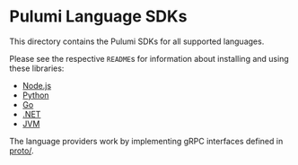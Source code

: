 # Pulumi Language SDKs

This directory contains the Pulumi SDKs for all supported languages.

Please see the respective `README`s for information about installing and using these libraries:

* [Node.js](./nodejs)
* [Python](./python)
* [Go](./go)
* [.NET](./dotnet)
* [JVM](./jvm)

The language providers work by implementing gRPC interfaces defined in [proto/](./proto).
